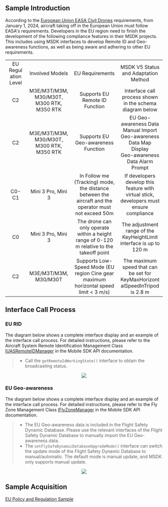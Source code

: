 ## Sample Introduction

According to the [European Union EASA Civil Drones](https://www.easa.europa.eu/en/domains/civil-drones) requirements, from January 1, 2024, aircraft taking off in the European Union must follow EASA's requirements. Developers in the EU region need to finish the development of the following compliance features in their MSDK projects. This includes using MSDK interfaces to develop Remote ID and Geo-awareness functions, as well as being aware and adhering to other EU requirements.

<table width="100%" style="display: table; table-layout:fixed; text-align:center">
  <tbody>
    <tr>
      <td width="10%">EU Regulation Level</td>
      <td>Involved Models</td>
      <td>EU Requirements</td>
      <td>MSDK V5 Status and Adaptation Method</td>
    </tr>
    <tr>
      <td>C2<br></td>
      <td>M3E/M3T/M3M, M30/M30T, M300 RTK, M350 RTK</td>
      <td>Supports EU Remote ID Function</td>
      <td>Interface call process shown in the schema diagram below</td>
    <tr>
      <td>C2<br></td>
      <td>M3E/M3T/M3M, M30/M30T, M300 RTK, M350 RTK</td>
      <td>Supports EU Geo-awareness Function</td>
      <td>EU Geo-awareness Data Manual Import<br>
      Geo-awareness  Data Map Display<br>
      Geo-awareness Data Alarm Prompt</td>
    </tr>
    </tr>
    <tr>
      <td>C0-C1<br></td>
      <td>Mini 3 Pro, Mini 3</td>
      <td>In Follow me (Tracking) mode, the distance between the aircraft and the operator must not exceed 50m</td>
      <td>If developers develop this feature with virtual stick, developers must ensure compliance</td>
    </tr>
    <tr>
      <td>C0<br></td>
      <td>Mini 3 Pro, Mini 3</td>
      <td>The drone can only operate within a height range of 0-120 m relative to the takeoff point</td>
      <td>The adjustment range of the KeyHeightLimit interface is up to 120 m</td>
    </tr>
    <tr>
      <td>C2</td>
      <td>M3E/M3T/M3M, M30/M30T</td>
      <td>Supports Low-Speed Mode (EU region Cine gear maximum horizontal speed limit &lt 3 m/s)</td>
      <td>The maximum speed that can be set for KeyMaxHorizontalSpeedInTripod is 2.8 m<br></td>
    </tr>
  </tbody>
</table>

## Interface Call Process

### EU RID

The diagram below shows a complete interface display and an example of the interface call process. For detailed instructions, please refer to the Aircraft System Remote Identification Management Class [IUASRemoteIDManager](https://developer.dji.com/api-reference-v5/android-api/Components/IUASRemoteIDManager/IUASRemoteIDManager.html?search=iuasremote&i=0&) in the Mobile SDK API documentation.

> * Call the `getRemoteIdWorkingState()` interface to obtain the broadcasting status.
<div>
<div align=center>
<img src="https://terra-1-g.djicdn.com/71a7d383e71a4fb8887a310eb746b47f/msdk/Documentation/5.8/eurid-api.png" style="width:auto"/>
</div>
</div>

### EU Geo-awareness

The diagram below shows a complete interface display and an example of the interface call process. For detailed instructions, please refer to the Fly Zone Management Class [IFlyZoneManager](https://developer.dji.com/api-reference-v5/android-api/Components/IFlyZoneManager/IFlyZoneManager.html?search=iflyzone&i=0&) in the Mobile SDK API documentation.

> * The EU  Geo-awareness data is included in the Flight Safety Dynamic Database. Please use the relevant interfaces of the Flight Safety Dynamic Database to manually import the EU Geo-awareness data.
> * The `setFlySafeDynamicDatabaseUpgradeMode()` interface can switch the update mode of the Flight Safety Dynamic Database to manual/automatic. The default mode is manual update, and MSDK only supports manual update.
<div>
<div align=center>
<img src="https://terra-1-g.djicdn.com/71a7d383e71a4fb8887a310eb746b47f/msdk/Documentation/5.8/geo-awareness-api.png" style="width:auto"/>
</div>
</div>

## Sample Acquisition

[EU Policy and Regulation Sample](https://github.com/dji-sdk/Mobile-SDK-Android-V5/blob/dev-sdk-main/SampleCode-V5/android-sdk-v5-sample/src/main/java/dji/sampleV5/aircraft/pages/UASEuropeanFragment.kt)

